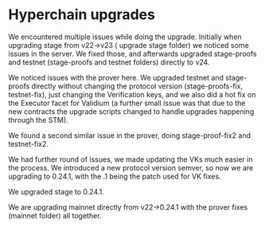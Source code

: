 # Hyperchain upgrades

We encountered multiple issues while doing the upgrade. Initially when upgrading stage from v22->v23 ( upgrade stage
folder) we noticed some issues in the server. We fixed those, and afterwards upgraded stage-proofs and testnet
(stage-proofs and testnet folders) directly to v24.

We noticed issues with the prover here. We upgraded testnet and stage-proofs directly without changing the protocol
version (stage-proofs-fix, testnet-fix), just changing the Verification keys, and we also did a hot fix on the Executor
facet for Validium (a further small issue was that due to the new contracts the upgrade scripts changed to handle
upgrades happening through the STM).

We found a second similar issue in the prover, doing stage-proof-fix2 and testnet-fix2.

We had further round of issues, we made updating the VKs much easier in the process. We introduced a new protocol
version semver, so now we are upgrading to 0.24.1, with the .1 being the patch used for VK fixes.

We upgraded stage to 0.24.1.

We are upgrading mainnet directly from v22->0.24.1 with the prover fixes (mainnet folder) all together.
